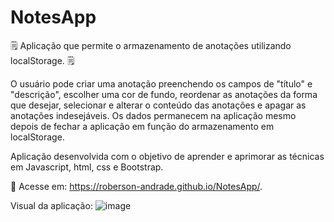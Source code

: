  # NotesApp


:spiral_notepad: Aplicação que permite o armazenamento de anotações utilizando localStorage. :spiral_notepad:

O usuário pode criar uma anotação preenchendo os campos de "título" e "descrição", escolher uma cor de fundo, reordenar as anotações da forma que desejar, selecionar e alterar o conteúdo das anotações e apagar as anotações indesejáveis. Os dados permanecem na aplicação mesmo depois de fechar a aplicação em função do armazenamento em localStorage.

Aplicação desenvolvida com o objetivo de aprender e aprimorar as técnicas em Javascript, html, css e Bootstrap.

:pushpin: Acesse em: https://roberson-andrade.github.io/NotesApp/.

Visual da aplicação:
![image](https://user-images.githubusercontent.com/78360479/113005639-0953e580-914b-11eb-859c-5e5ea8c40288.png)
